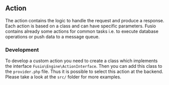
## Action

The action contains the logic to handle the request and produce a response. Each
action is based on a class and can have specific parameters. Fusio contains 
already some actions for common tasks i.e. to execute database operations or 
push data to a message queue.

### Development

To develop a custom action you need to create a class which implements the
interface `Fusio\Engine\ActionInterface`. Then you can add this class to the
`provider.php` file. Thus it is possible to select this action at the backend.
Please take a look at the `src/` folder for more examples.
